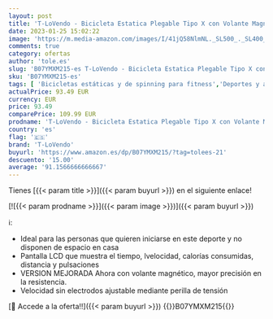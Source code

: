 ```yaml
---
layout: post
title: 'T-LoVendo - Bicicleta Estatica Plegable Tipo X con Volante Magnético Fitness Cardio Pantalla LCD'
date: 2023-01-25 15:02:22
image: 'https://m.media-amazon.com/images/I/41jQ58NlmNL._SL500_._SL400_.jpg'
comments: true
category: ofertas
author: 'tole.es'
slug: 'B07YMXM215-es T-LoVendo - Bicicleta Estatica Plegable Tipo X con Volante...'
sku: 'B07YMXM215-es'
tags: [ 'Bicicletas estáticas y de spinning para fitness','Deportes y aire libre','Fitness y ejercicio','Máquinas de cardio para fitness','bicicleta','t-lovendo','🇪🇸', ]
actualPrice: 93.49 EUR
currency: EUR
price: 93.49
comparePrice: 109.99 EUR
prodname: 'T-LoVendo - Bicicleta Estatica Plegable Tipo X con Volante Magnético Fitness Cardio Pantalla LCD'
country: 'es'
flag: '🇪🇸'
brand: 'T-LoVendo'
buyurl: 'https://www.amazon.es/dp/B07YMXM215/?tag=tolees-21'
descuento: '15.00'
average: '91.1566666666667'
---
```


Tienes [{{< param title >}}]({{< param buyurl >}}) en el siguiente enlace!

[![{{< param prodname >}}]({{< param image >}})]({{< param buyurl >}})

ℹ️:

- Ideal para las personas que quieren iniciarse en este deporte y no disponen de espacio en casa
- Pantalla LCD que muestra el tiempo, lvelocidad, calorías consumidas, distancia y pulsaciones
- VERSION MEJORADA Ahora con volante magnético, mayor precisión en la resistencia.
- Velocidad sin electrodos ajustable mediante perilla de tensión

[🛒 Accede a la oferta!!]({{< param buyurl >}})
{{<world>}}B07YMXM215{{</world>}}

